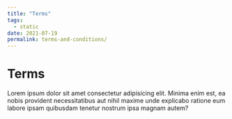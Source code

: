 ```yaml
---
title: "Terms"
tags:
  - static
date: 2021-07-19
permalink: terms-and-conditions/
---
```


# Terms

Lorem ipsum dolor sit amet consectetur adipisicing elit. Minima enim est, ea nobis provident necessitatibus aut nihil maxime unde explicabo ratione eum labore ipsam quibusdam tenetur nostrum ipsa magnam autem?

